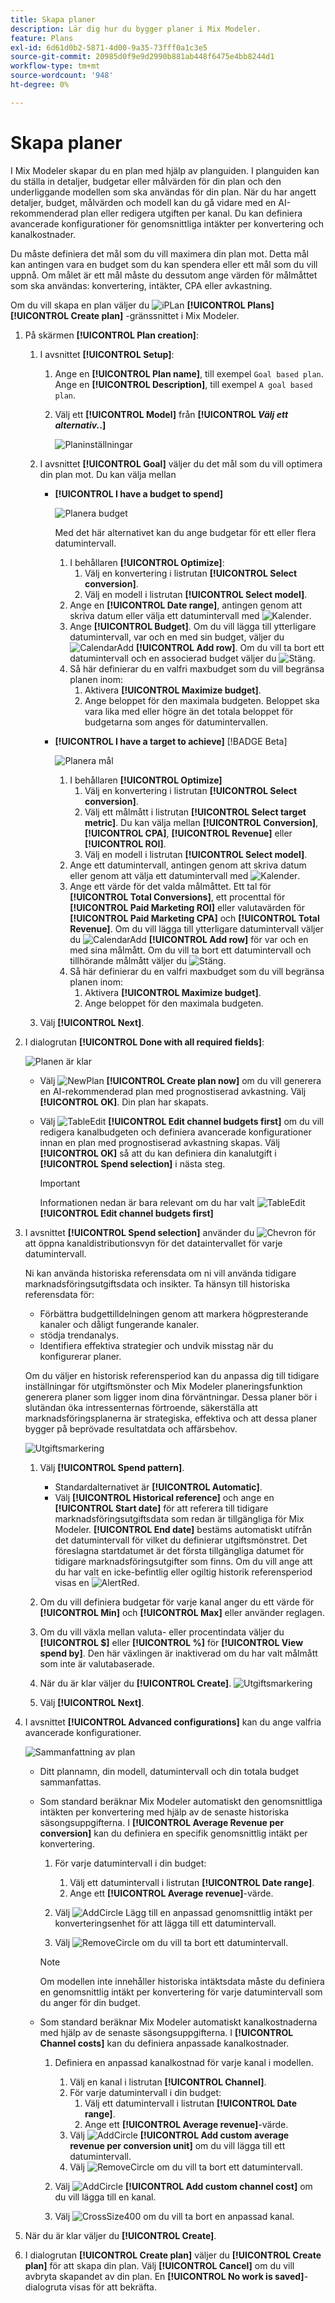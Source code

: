 ```yaml
---
title: Skapa planer
description: Lär dig hur du bygger planer i Mix Modeler.
feature: Plans
exl-id: 6d61d0b2-5871-4d00-9a35-73fff0a1c3e5
source-git-commit: 20985d0f9e9d2990b881ab448f6475e4bb8244d1
workflow-type: tm+mt
source-wordcount: '948'
ht-degree: 0%

---
```



# Skapa planer

I Mix Modeler skapar du en plan med hjälp av planguiden. I planguiden kan du ställa in detaljer, budgetar eller målvärden för din plan och den underliggande modellen som ska användas för din plan. När du har angett detaljer, budget, målvärden och modell kan du gå vidare med en AI-rekommenderad plan eller redigera utgiften per kanal. Du kan definiera avancerade konfigurationer för genomsnittliga intäkter per konvertering och kanalkostnader.

Du måste definiera det mål som du vill maximera din plan mot. Detta mål kan antingen vara en budget som du kan spendera eller ett mål som du vill uppnå. Om målet är ett mål måste du dessutom ange värden för målmåttet som ska användas: konvertering, intäkter, CPA eller avkastning.

Om du vill skapa en plan väljer du ![ i ](/help/assets/icons/FileChart.svg)PLan **[!UICONTROL Plans]** **[!UICONTROL Create plan]** -gränssnittet i Mix Modeler.


1. På skärmen **[!UICONTROL Plan creation]**:

   1. I avsnittet **[!UICONTROL Setup]**:

      1. Ange en **[!UICONTROL Plan name]**, till exempel `Goal based plan`. Ange en **[!UICONTROL Description]**, till exempel `A goal based plan`.
      1. Välj ett **[!UICONTROL Model]** från **[!UICONTROL _Välj ett alternativ._.]**

         ![Planinställningar](/help/assets/plan-setup.png)

   1. I avsnittet **[!UICONTROL Goal]** väljer du det mål som du vill optimera din plan mot. Du kan välja mellan

      * **[!UICONTROL I have a budget to spend]**

        ![Planera budget](../assets/plan-budget.png)

        Med det här alternativet kan du ange budgetar för ett eller flera datumintervall.

         1. I behållaren **[!UICONTROL Optimize]**:
            1. Välj en konvertering i listrutan **[!UICONTROL Select conversion]**.
            1. Välj en modell i listrutan **[!UICONTROL Select model]**.
         1. Ange en **[!UICONTROL Date range]**, antingen genom att skriva datum eller välja ett datumintervall med ![Kalender](/help/assets/icons/Calendar.svg).
         1. Ange **[!UICONTROL Budget]**.
Om du vill lägga till ytterligare datumintervall, var och en med sin budget, väljer du ![CalendarAdd](/help/assets/icons/CalendarAdd.svg) **[!UICONTROL Add row]**.
Om du vill ta bort ett datumintervall och en associerad budget väljer du ![Stäng](/help/assets/icons/Close.svg).
         1. Så här definierar du en valfri maxbudget som du vill begränsa planen inom:
            1. Aktivera **[!UICONTROL Maximize budget]**.
            1. Ange beloppet för den maximala budgeten. Beloppet ska vara lika med eller högre än det totala beloppet för budgetarna som anges för datumintervallen.


      * **[!UICONTROL I have a target to achieve]** [!BADGE Beta]

        ![Planera mål](../assets/plan-target.png)

         1. I behållaren **[!UICONTROL Optimize]**
            1. Välj en konvertering i listrutan **[!UICONTROL Select conversion]**.
            1. Välj ett målmått i listrutan **[!UICONTROL Select target metric]**. Du kan välja mellan **[!UICONTROL Conversion]**, **[!UICONTROL CPA]**, **[!UICONTROL Revenue]** eller **[!UICONTROL ROI]**.
            1. Välj en modell i listrutan **[!UICONTROL Select model]**.
         1. Ange ett datumintervall, antingen genom att skriva datum eller genom att välja ett datumintervall med ![Kalender](/help/assets/icons/Calendar.svg).
         1. Ange ett värde för det valda målmåttet. Ett tal för **[!UICONTROL Total Conversions]**, ett procenttal för **[!UICONTROL Paid Marketing ROI]** eller valutavärden för **[!UICONTROL Paid Marketing CPA]** och **[!UICONTROL Total Revenue]**.
Om du vill lägga till ytterligare datumintervall väljer du ![CalendarAdd](/help/assets/icons/CalendarAdd.svg) **[!UICONTROL Add row]** för var och en med sina målmått.
Om du vill ta bort ett datumintervall och tillhörande målmått väljer du ![Stäng](/help/assets/icons/Close.svg).
         1. Så här definierar du en valfri maxbudget som du vill begränsa planen inom:
            1. Aktivera **[!UICONTROL Maximize budget]**.
            1. Ange beloppet för den maximala budgeten.


   1. Välj **[!UICONTROL Next]**.

1. I dialogrutan **[!UICONTROL Done with all required fields]**:

   ![Planen är klar](/help/assets/plan-done-required-fields.png)

   * Välj ![NewPlan](/help/assets/icons/NewPlan.svg) **[!UICONTROL Create plan now]** om du vill generera en AI-rekommenderad plan med prognostiserad avkastning. Välj **[!UICONTROL OK]**. Din plan har skapats.





   * Välj ![TableEdit](/help/assets/icons/TableEdit.svg) **[!UICONTROL Edit channel budgets first]** om du vill redigera kanalbudgeten och definiera avancerade konfigurationer innan en plan med prognostiserad avkastning skapas.  Välj **[!UICONTROL OK]** så att du kan definiera din kanalutgift i **[!UICONTROL Spend selection]** i nästa steg.


     >[!IMPORTANT]
     >
     >Informationen nedan är bara relevant om du har valt ![TableEdit](/help/assets/icons/TableEdit.svg) **[!UICONTROL Edit channel budgets first]**


1. I avsnittet **[!UICONTROL Spend selection]** använder du ![Chevron](/help/assets/icons/ChevronRight.svg) för att öppna kanaldistributionsvyn för det dataintervallet för varje datumintervall.

   Ni kan använda historiska referensdata om ni vill använda tidigare marknadsföringsutgiftsdata och insikter. Ta hänsyn till historiska referensdata för:

   * Förbättra budgettilldelningen genom att markera högpresterande kanaler och dåligt fungerande kanaler.
   * stödja trendanalys.
   * Identifiera effektiva strategier och undvik misstag när du konfigurerar planer.

   Om du väljer en historisk referensperiod kan du anpassa dig till tidigare inställningar för utgiftsmönster och Mix Modeler planeringsfunktion generera planer som ligger inom dina förväntningar. Dessa planer bör i slutändan öka intressenternas förtroende, säkerställa att marknadsföringsplanerna är strategiska, effektiva och att dessa planer bygger på beprövade resultatdata och affärsbehov.

   ![Utgiftsmarkering](/help/assets/plan-spend-selection.png)

   1. Välj **[!UICONTROL Spend pattern]**.

      * Standardalternativet är **[!UICONTROL Automatic]**.
      * Välj **[!UICONTROL Historical reference]** och ange en **[!UICONTROL Start date]** för att referera till tidigare marknadsföringsutgiftsdata som redan är tillgängliga för Mix Modeler. **[!UICONTROL End date]** bestäms automatiskt utifrån det datumintervall för vilket du definierar utgiftsmönstret. Det föreslagna startdatumet är det första tillgängliga datumet för tidigare marknadsföringsutgifter som finns. Om du vill ange att du har valt en icke-befintlig eller ogiltig historik referensperiod visas en ![AlertRed](/help/assets/icons/AlertRed.svg).

   1. Om du vill definiera budgetar för varje kanal anger du ett värde för **[!UICONTROL Min]** och **[!UICONTROL Max]** eller använder reglagen.

   1. Om du vill växla mellan valuta- eller procentindata väljer du **[!UICONTROL $]** eller **[!UICONTROL %]** för **[!UICONTROL View spend by]**. Den här växlingen är inaktiverad om du har valt målmått som inte är valutabaserade.

   1. När du är klar väljer du **[!UICONTROL Create]**.
      ![Utgiftsmarkering](/help/assets/plan-spend-selection.png)

   1. Välj **[!UICONTROL Next]**.



1. I avsnittet **[!UICONTROL Advanced configurations]** kan du ange valfria avancerade konfigurationer.

   ![Sammanfattning av plan](../assets/plan-advanced-configurations.png)

   * Ditt plannamn, din modell, datumintervall och din totala budget sammanfattas.

   * Som standard beräknar Mix Modeler automatiskt den genomsnittliga intäkten per konvertering med hjälp av de senaste historiska säsongsuppgifterna. I **[!UICONTROL Average Revenue per conversion]** kan du definiera en specifik genomsnittlig intäkt per konvertering.

      1. För varje datumintervall i din budget:

         1. Välj ett datumintervall i listrutan **[!UICONTROL Date range]**.
         1. Ange ett **[!UICONTROL Average revenue]**-värde.

      1. Välj ![AddCircle](/help/assets/icons/AddCircle.svg) Lägg till en anpassad genomsnittlig intäkt per konverteringsenhet för att lägga till ett datumintervall.
      1. Välj ![RemoveCircle](/help/assets/icons/RemoveCircle.svg) om du vill ta bort ett datumintervall.

     >[!NOTE]
     >
     >Om modellen inte innehåller historiska intäktsdata måste du definiera en genomsnittlig intäkt per konvertering för varje datumintervall som du anger för din budget.
     >

   * Som standard beräknar Mix Modeler automatiskt kanalkostnaderna med hjälp av de senaste säsongsuppgifterna. I **[!UICONTROL Channel costs]** kan du definiera anpassade kanalkostnader.

      1. Definiera en anpassad kanalkostnad för varje kanal i modellen.

         1. Välj en kanal i listrutan **[!UICONTROL Channel]**.
         1. För varje datumintervall i din budget:
            1. Välj ett datumintervall i listrutan **[!UICONTROL Date range]**.
            1. Ange ett **[!UICONTROL Average revenue]**-värde.
         1. Välj ![AddCircle](/help/assets/icons/AddCircle.svg) **[!UICONTROL Add custom average revenue per conversion unit]** om du vill lägga till ett datumintervall.
         1. Välj ![RemoveCircle](/help/assets/icons/RemoveCircle.svg) om du vill ta bort ett datumintervall.

      1. Välj ![AddCircle](/help/assets/icons/AddCircle.svg) **[!UICONTROL Add custom channel cost]** om du vill lägga till en kanal.
      1. Välj ![CrossSize400](/help/assets/icons/CrossSize400.svg) om du vill ta bort en anpassad kanal.


1. När du är klar väljer du **[!UICONTROL Create]**.

1. I dialogrutan **[!UICONTROL Create plan]** väljer du **[!UICONTROL Create plan]** för att skapa din plan. Välj **[!UICONTROL Cancel]** om du vill avbryta skapandet av din plan. En **[!UICONTROL No work is saved]**-dialogruta visas för att bekräfta.

